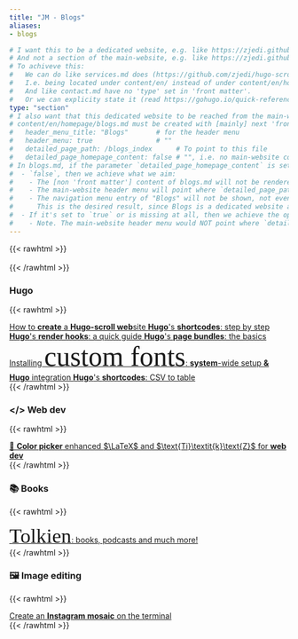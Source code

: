 ```yaml
---
title: "JM - Blogs"
aliases:
- blogs

# I want this to be a dedicated website, e.g. like https://zjedi.github.io/hugo-scroll/services/ which renders content/en/services.md
# And not a section of the main-website, e.g. like https://zjedi.github.io/hugo-scroll/#contact  which renders content/en/homepage/contact.md
# To achiveve this:
#   We can do like services.md does (https://github.com/zjedi/hugo-scroll/blob/master/exampleSite/content/en/services.md?plain=1)
#   I.e. being located under content/en/ instead of under content/en/homepage/
#   And like contact.md have no 'type' set in 'front matter'.
#   Or we can explicity state it (read https://gohugo.io/quick-reference/glossary/#content-type):
type: "section"
# I also want that this dedicated website to be reached from the main-website header menu (like Services, About Me, Contact,... in https://zjedi.github.io/hugo-scroll/). So:
# content/en/homepage/blogs.md must be created with [mainly] next 'front matter':
#   header_menu_title: "Blogs"       # for the header menu
#   header_menu: true                # ""
#   detailed_page_path: /blogs_index      # To point to this file
#   detailed_page_homepage_content: false # "", i.e. no main-website content, details below
# In blogs.md, if the parameter `detailed_page_homepage_content` is set to
#  - `false`, then we achieve what we aim:
#    - The [non 'front matter'] content of blogs.md will not be rendered into a [sub]section of the main-website (like contact.md does). 
#    - The main-website header menu will point where `detailed_page_path` points to.
#    - The navigation menu entry of "Blogs" will not be shown, not even if `navigation_menu_title` would be explicit in the 'front matter'.
#      This is the desired result, since Blogs is a dedicated website and not a section of the main-website to be easy reacheable from nav menus. 
#  - If it's set to `true` or is missing at all, then we achieve the oppositive results from the just explained `false` case. I.e. like in contact.md.
#    - Note. The main-website header menu would NOT point where `detailed_page_path` points to. But to the #blogs section of the main-website.
---
```



{{< rawhtml >}}
  <br>
  <br>
{{< /rawhtml >}}

### Hugo

{{< rawhtml >}}
<div class="blogs_index">
  <a href="/blogs/create_hugo_website/" class="no-underline-except-hover">
  How to <strong>create</strong> a <strong>Hugo-scroll web</strong>site
  </a>

  <a href="/blogs/hugo_shortcodes/" class="no-underline-except-hover">
  <strong>Hugo</strong>'s <strong>shortcodes</strong>: step by step
  </a>

  <a href="/blogs/hugo_render_hooks/" class="no-underline-except-hover">
  <strong>Hugo</strong>'s <strong>render hooks</strong>: a quick guide
  </a>

  <a href="/blogs/hugo_page_bundles/" class="no-underline-except-hover">
  <strong>Hugo</strong>'s <strong>page bundles</strong>: the basics
  </a>

  <a href="/blogs/nerd_fonts_and_more/" class="no-underline-except-hover">
  Installing 
  <span style="font-family: 'Great Vibes', cursive; font-size: 3.1rem;">custom fonts</span>:
  <strong>system</strong>-wide setup <strong>& Hugo</strong> integration
  </a>

  <a href="/blogs/hugo_shortcode_csv_to_table/" class="no-underline-except-hover">
  <strong>Hugo</strong>'s <strong>shortcodes</strong>: CSV to table
  </a>
</div>
{{< /rawhtml >}}


### </> Web dev

{{< rawhtml >}}
<div class="blogs_index">
  <a href="/blogs/color_picker/" class="no-underline-except-hover">
  🎨 <strong>Color picker</strong> enhanced
  </a>

  <a href="/blogs/latex_for_webdev/" class="no-underline-except-hover">
  $\LaTeX$ and $\text{Ti}\textit{k}\text{Z}$ for <strong>web dev</strong>
  </a>
</div>
{{< /rawhtml >}}


<!--
   - ### 🐧GNU - Linux
   - 
   - {{< rawhtml >}}
   - <div class="blogs_index">
   -   <a href="/blogs/watcher_tree_files/" class="no-underline-except-hover">
   -   A simple watcher for <strong>tree files</strong>
   -   </a>
   - </div>
   - {{< /rawhtml >}}
   -->


### 📚 Books

{{< rawhtml >}}
<div class="blogs_index">
  <a href="/blogs/tolkien/" class="no-underline-except-hover">
  <span style="font-family: 'MiddleEarth JoannaVu', cursive; font-size: 2.3rem;">Tolkien</span>:
  books, podcasts and much more!
  </a>
</div>
{{< /rawhtml >}}

### 🖼️ Image editing

{{< rawhtml >}}
<div class="blogs_index">
  <a href="/blogs/instagram_mosaic/" class="no-underline-except-hover">
  Create an <strong>Instagram mosaic</strong> on the terminal
  </a>
  <br>
</div>
{{< /rawhtml >}}

